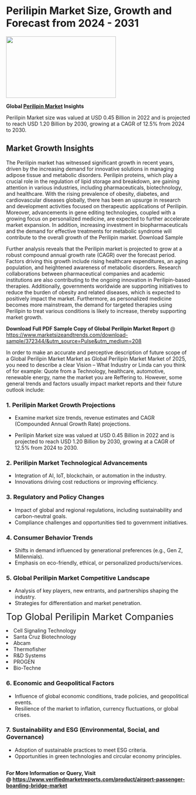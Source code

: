 <H1>Perilipin Market Size, Growth and Forecast from 2024 - 2031</H1><img class="aligncenter size-medium wp-image-584254" src="https://thirdeyenews.in/wp-content/uploads/2024/09/Global-Market-Research-300x168.jpeg" alt="" width="300" height="168" /><p><strong>Global&nbsp;<a href="https://www.marketsizeandtrends.com/download-sample/372344/&amp;utm_source=Pulse&amp;utm_medium=208">Perilipin Market</a> Insights</strong></p><p>Perilipin Market size was valued at USD 0.45 Billion in 2022 and is projected to reach USD 1.20 Billion by 2030, growing at a CAGR of 12.5% from 2024 to 2030.</p><p><h2>Market Growth Insights</h2> <p>The Perilipin market has witnessed significant growth in recent years, driven by the increasing demand for innovative solutions in managing adipose tissue and metabolic disorders. Perilipin proteins, which play a crucial role in the regulation of lipid storage and breakdown, are gaining attention in various industries, including pharmaceuticals, biotechnology, and healthcare. With the rising prevalence of obesity, diabetes, and cardiovascular diseases globally, there has been an upsurge in research and development activities focused on therapeutic applications of Perilipin. Moreover, advancements in gene editing technologies, coupled with a growing focus on personalized medicine, are expected to further accelerate market expansion. In addition, increasing investment in biopharmaceuticals and the demand for effective treatments for metabolic syndrome will contribute to the overall growth of the Perilipin market. Download Sample </p> <p>Further analysis reveals that the Perilipin market is projected to grow at a robust compound annual growth rate (CAGR) over the forecast period. Factors driving this growth include rising healthcare expenditures, an aging population, and heightened awareness of metabolic disorders. Research collaborations between pharmaceutical companies and academic institutions are also contributing to the ongoing innovation in Perilipin-based therapies. Additionally, governments worldwide are supporting initiatives to reduce the burden of obesity and related diseases, which is expected to positively impact the market. Furthermore, as personalized medicine becomes more mainstream, the demand for targeted therapies using Perilipin to treat various conditions is likely to increase, thereby supporting market growth. </p><p><span class=""><strong>Download Full PDF Sample Copy of Global Perilipin Market Report</strong> @ <a href="https://www.marketsizeandtrends.com/download-sample/372344/&amp;utm_source=Pulse&amp;utm_medium=208" target="_blank">https://www.marketsizeandtrends.com/download-sample/372344/&amp;utm_source=Pulse&amp;utm_medium=208</a></span></p><p>In order to make an accurate and perceptive description of future scope of a Global&nbsp;Perilipin Market Market as Global&nbsp;Perilipin Market Market of 2025, you need to describe a clear Vision &ndash; What Industry or Linda can you think of for example: Quote from a Technology, healthcare, automotive, renewable energy, name the market you are Reffering to. However, some general trends and factors usually impact market reports and their future outlook include:</p><h3>1.&nbsp;<strong>Perilipin Market Growth Projections</strong></h3><ul><li>Examine market size trends, revenue estimates and CAGR (Compounded Annual Growth Rate) projections.</li><li><p>Perilipin Market size was valued at USD 0.45 Billion in 2022 and is projected to reach USD 1.20 Billion by 2030, growing at a CAGR of 12.5% from 2024 to 2030.</p></li></ul><h3>2.&nbsp;<strong>Perilipin Market Technological Advancements</strong></h3><ul><li>Integration of AI, IoT, blockchain, or automation in the industry.</li><li>Innovations driving cost reductions or improving efficiency.</li></ul><h3>3.&nbsp;<strong>Regulatory and Policy Changes</strong></h3><ul><li>Impact of global and regional regulations, including sustainability and carbon-neutral goals.</li><li>Compliance challenges and opportunities tied to government initiatives.</li></ul><h3>4.&nbsp;<strong>Consumer Behavior Trends</strong></h3><ul><li>Shifts in demand influenced by generational preferences (e.g., Gen Z, Millennials).</li><li>Emphasis on eco-friendly, ethical, or personalized products/services.</li></ul><h3>5.&nbsp;<strong>Global Perilipin Market Competitive Landscape</strong></h3><ul><li>Analysis of key players, new entrants, and partnerships shaping the industry.</li><li>Strategies for differentiation and market penetration.</li></ul><p data-pm-slice="1 1 []"><span style="color: inherit; font-family: inherit; font-size: 25px;">Top Global Perilipin Market Companies</span></p><div class="" data-test-id=""><p><li>Cell Signaling Technology</li><li> Santa Cruz Biotechnology</li><li> Abcam</li><li> Thermofisher</li><li> R&D Systems</li><li> PROGEN</li><li> Bio-Techne</li></p></div><h3>6.&nbsp;<strong>Economic and Geopolitical Factors</strong></h3><ul><li>Influence of global economic conditions, trade policies, and geopolitical events.</li><li>Resilience of the market to inflation, currency fluctuations, or global crises.</li></ul><h3>7.&nbsp;<strong>Sustainability and ESG (Environmental, Social, and Governance)</strong></h3><ul><li>Adoption of sustainable practices to meet ESG criteria.</li><li>Opportunities in green technologies and circular economy principles.</li></ul><h2><strong style="font-size: 14px;">For More Information or Query, Visit @&nbsp;</strong><a style="background-color: #ffffff; font-size: 14px;" href="https://www.marketsizeandtrends.com/report/perilipin-market/" target="_blank">https://www.verifiedmarketreports.com/product/airport-passenger-boarding-bridge-market</a></h2>
